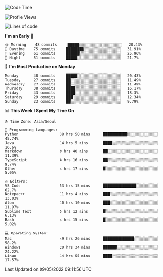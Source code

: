 <!--START_SECTION:waka-->
![Code Time](http://img.shields.io/badge/Code%20Time-448%20hrs%2012%20mins-blue)

![Profile Views](http://img.shields.io/badge/Profile%20Views-12-blue)

![Lines of code](https://img.shields.io/badge/From%20Hello%20World%20I%27ve%20Written-1%20Million%20lines%20of%20code-blue)

**I'm an Early 🐤** 

```text
🌞 Morning    48 commits     █████░░░░░░░░░░░░░░░░░░░░   20.43% 
🌆 Daytime    75 commits     ████████░░░░░░░░░░░░░░░░░   31.91% 
🌃 Evening    61 commits     ██████░░░░░░░░░░░░░░░░░░░   25.96% 
🌙 Night      51 commits     █████░░░░░░░░░░░░░░░░░░░░   21.7%

```
📅 **I'm Most Productive on Monday** 

```text
Monday       48 commits     █████░░░░░░░░░░░░░░░░░░░░   20.43% 
Tuesday      27 commits     ██░░░░░░░░░░░░░░░░░░░░░░░   11.49% 
Wednesday    27 commits     ██░░░░░░░░░░░░░░░░░░░░░░░   11.49% 
Thursday     38 commits     ████░░░░░░░░░░░░░░░░░░░░░   16.17% 
Friday       43 commits     ████░░░░░░░░░░░░░░░░░░░░░   18.3% 
Saturday     29 commits     ███░░░░░░░░░░░░░░░░░░░░░░   12.34% 
Sunday       23 commits     ██░░░░░░░░░░░░░░░░░░░░░░░   9.79%

```


📊 **This Week I Spent My Time On** 

```text
⌚︎ Time Zone: Asia/Seoul

💬 Programming Languages: 
Python                   38 hrs 50 mins      ███████████░░░░░░░░░░░░░░   45.74% 
Java                     14 hrs 5 mins       ████░░░░░░░░░░░░░░░░░░░░░   16.6% 
Markdown                 9 hrs 40 mins       ██░░░░░░░░░░░░░░░░░░░░░░░   11.39% 
TypeScript               8 hrs 16 mins       ██░░░░░░░░░░░░░░░░░░░░░░░   9.74% 
Other                    4 hrs 17 mins       █░░░░░░░░░░░░░░░░░░░░░░░░   5.05%

🔥 Editors: 
VS Code                  53 hrs 15 mins      ███████████████░░░░░░░░░░   62.7% 
Notepad++                11 hrs 4 mins       ███░░░░░░░░░░░░░░░░░░░░░░   13.03% 
Atom                     10 hrs 10 mins      ███░░░░░░░░░░░░░░░░░░░░░░   11.97% 
Sublime Text             5 hrs 12 mins       █░░░░░░░░░░░░░░░░░░░░░░░░   6.13% 
Bash                     4 hrs 15 mins       █░░░░░░░░░░░░░░░░░░░░░░░░   5.02%

💻 Operating System: 
Mac                      49 hrs 26 mins      ██████████████░░░░░░░░░░░   58.2% 
Windows                  20 hrs 34 mins      ██████░░░░░░░░░░░░░░░░░░░   24.22% 
Linux                    14 hrs 55 mins      ████░░░░░░░░░░░░░░░░░░░░░   17.57%

```


 Last Updated on 09/05/2022 09:11:56 UTC
<!--END_SECTION:waka-->
